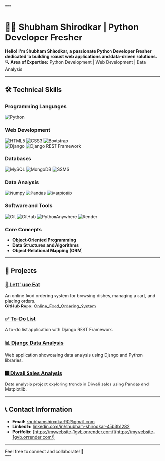 """
# 👨‍💻 Shubham Shirodkar | Python Developer Fresher

**Hello! I'm Shubham Shirodkar, a passionate Python Developer Fresher dedicated to building robust web applications and data-driven solutions.**  
🔍 **Area of Expertise:** Python Development | Web Development | Data Analysis  

---

## 🛠️ **Technical Skills**  

### **Programming Languages**  
![Python](https://img.shields.io/badge/Python-%2314354C.svg?style=for-the-badge&logo=python&logoColor=white)

### **Web Development**  
![HTML5](https://img.shields.io/badge/HTML5-%23E34F26.svg?style=for-the-badge&logo=html5&logoColor=white)
![CSS3](https://img.shields.io/badge/CSS3-%231572B6.svg?style=for-the-badge&logo=css3&logoColor=white)
![Bootstrap](https://img.shields.io/badge/Bootstrap-%23563D7C.svg?style=for-the-badge&logo=bootstrap&logoColor=white)  
![Django](https://img.shields.io/badge/Django-%23092E20.svg?style=for-the-badge&logo=django&logoColor=white)
![Django REST Framework](https://img.shields.io/badge/DRF-%23092E20.svg?style=for-the-badge&logo=django&logoColor=white)

### **Databases**  
![MySQL](https://img.shields.io/badge/MySQL-%2300f.svg?style=for-the-badge&logo=mysql&logoColor=white)
![MongoDB](https://img.shields.io/badge/MongoDB-%234ea94b.svg?style=for-the-badge&logo=mongodb&logoColor=white)
![SSMS](https://img.shields.io/badge/SSMS-%235C2D91.svg?style=for-the-badge&logo=microsoftsqlserver&logoColor=white)

### **Data Analysis**  
![Numpy](https://img.shields.io/badge/Numpy-%23013243.svg?style=for-the-badge&logo=numpy&logoColor=white)
![Pandas](https://img.shields.io/badge/Pandas-%23150458.svg?style=for-the-badge&logo=pandas&logoColor=white)
![Matplotlib](https://img.shields.io/badge/Matplotlib-%233377AA.svg?style=for-the-badge&logo=matplotlib&logoColor=white)

### **Software and Tools**  
![Git](https://img.shields.io/badge/Git-%23F05033.svg?style=for-the-badge&logo=git&logoColor=white)
![GitHub](https://img.shields.io/badge/GitHub-%23181717.svg?style=for-the-badge&logo=github&logoColor=white)
![PythonAnywhere](https://img.shields.io/badge/PythonAnywhere-%2314354C.svg?style=for-the-badge&logo=python&logoColor=white)
![Render](https://img.shields.io/badge/Render-%2300D2FF.svg?style=for-the-badge&logo=render&logoColor=white)

### **Core Concepts**  
- **Object-Oriented Programming**  
- **Data Structures and Algorithms**  
- **Object-Relational Mapping (ORM)**  

---

## 🚀 **Projects**  

### [🍴 Lett' uce Eat](https://shubham373shirodkar.pythonanywhere.com/)  
An online food ordering system for browsing dishes, managing a cart, and placing orders.  
**GitHub Repo:** [Online_Food_Ordering_System](https://github.com/Shirodkar-Shubham-GitHub/Online_Food_Ordering_System)  

### [✅ To-Do List](https://github.com/Shirodkar-Shubham-GitHub/django_restapi_todo)  
A to-do list application with Django REST Framework.  

### [📊 Django Data Analysis](https://github.com/Shirodkar-Shubham-GitHub/Django_Data_Analysis)  
Web application showcasing data analysis using Django and Python libraries.  

### [🎆 Diwali Sales Analysis](https://github.com/Shirodkar-Shubham-GitHub/Diwali_Sales_Analysis)  
Data analysis project exploring trends in Diwali sales using Pandas and Matplotlib.  

---

## 📞 **Contact Information**  

- **Email:** [shubhamshirodkar90@gmail.com](mailto:shubhamshirodkar90@gmail.com)  
- **LinkedIn:** [linkedin.com/in/shubham-shirodkar-45b3b1282](http://www.linkedin.com/in/shubham-shirodkar-45b3b1282/)  
- **Portfolio:** [https://mywebsite-1gvb.onrender.com/](https://mywebsite-1gvb.onrender.com/)  

---

Feel free to connect and collaborate! 🚀  
"""
